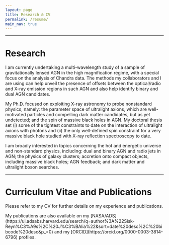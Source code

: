 ```yaml
---
layout: page
title: Research & CV 
permalink: /resume/
main_nav: true
---
```

<hr>

<h1 id="Research">Research</h1>

<p>I am currently undertaking a multi-wavelength study of a sample of gravitationally lensed AGN in the high magnification regime, with a special focus on the analysis of Chandra data. The methods my collaborators and I are using can help unveil the presence of offsets between the optical/radio and X-ray emission regions in such AGN and also help identify binary and dual AGN candidates. 

<p> My Ph.D. focused on exploiting X-ray astronomy to probe nonstandard physics, namely: the parameter space of ultralight axions, which are well-motivated particles and compelling dark matter candidates, but as yet undetected; and the spin of massive black holes in AGN. My doctoral thesis set (i) some of the tightest constraints to date on the interaction of ultralight axions with photons and (ii) the only well-defined spin constraint for a very massive black hole studied with X-ray reflection spectroscopy to date.

<p> I am broadly interested in topics concerning the hot and energetic universe and non-standard physics, including: dual and binary AGN and radio jets in AGN; the physics of galaxy clusters; accretion onto compact objects, including massive black holes; AGN feedback; and dark matter and ultralight boson searches. 

<hr>

<h1 id="Curriculum vitae">Curriculum Vitae and Publications</h1>

<p> Please refer to my CV for further details on my experience and publications. 

<p> My publications are also available on my [NASA/ADS](https://ui.adsabs.harvard.edu/search/q=author%3A%22Sisk-Reyn%C3%A9s%2C%20J%C3%BAlia%22&sort=date%20desc%2C%20bibcode%20desc&p_=0) and my [ORCID](https://orcid.org/0000-0003-3814-6796) profiles. 
